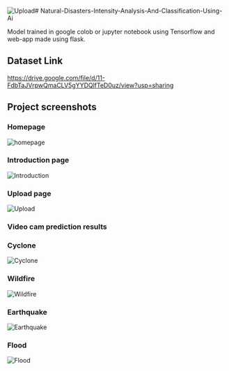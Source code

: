 ![Upload](https://github.com/sbshabana/Natural-Disasters-Intensity-Analysis-And-Classification-Using-Ai/assets/140824272/223a6a8b-23e4-4ec0-8757-33b51bf16424)# Natural-Disasters-Intensity-Analysis-And-Classification-Using-Ai

Model trained in google colob or jupyter notebook using Tensorflow and web-app made using flask.

## Dataset Link

https://drive.google.com/file/d/11-FdbTaJVrpwQmaCLV5gYYDQlfTeD0uz/view?usp=sharing

## Project screenshots

### Homepage

![homepage](https://github.com/sbshabana/Natural-Disasters-Intensity-Analysis-And-Classification-Using-Ai/assets/140824272/62dd932e-ca3c-455d-9bfa-198bd4e7f1c2)

### Introduction page


![Introduction](https://github.com/sbshabana/Natural-Disasters-Intensity-Analysis-And-Classification-Using-Ai/assets/140824272/46046b18-7cf1-4c99-87ad-42a4e1be0129)

### Upload page


![Upload](https://github.com/sbshabana/Natural-Disasters-Intensity-Analysis-And-Classification-Using-Ai/assets/140824272/40adcbda-0b3a-4b45-aeba-35e4b6598b8c)

### Video cam prediction results


### Cyclone

![Cyclone](https://github.com/sbshabana/Natural-Disasters-Intensity-Analysis-And-Classification-Using-Ai/assets/140824272/05bf9175-33de-4878-a7f6-a590686314a6)

### Wildfire

![Wildfire](https://github.com/sbshabana/Natural-Disasters-Intensity-Analysis-And-Classification-Using-Ai/assets/140824272/8140be5a-7d11-4c0b-b2d4-d1bbc5e196c1)

### Earthquake

![Earthquake](https://github.com/sbshabana/Natural-Disasters-Intensity-Analysis-And-Classification-Using-Ai/assets/140824272/0356bf04-0f58-426c-8f8b-7d07370972be)

### Flood

![Flood](https://github.com/sbshabana/Natural-Disasters-Intensity-Analysis-And-Classification-Using-Ai/assets/140824272/f5e82033-ba63-41ab-b227-b33b8448058a)



